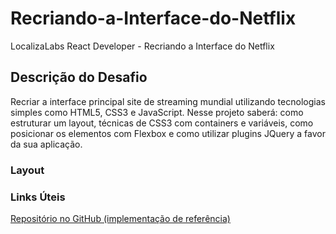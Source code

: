 # Recriando-a-Interface-do-Netflix
LocalizaLabs React Developer - Recriando a Interface do Netflix

## Descrição do Desafio
Recriar a interface principal site de streaming mundial utilizando tecnologias simples como HTML5, CSS3 e JavaScript. Nesse projeto saberá: como estruturar um layout, técnicas de CSS3 com containers e variáveis, como posicionar os elementos com Flexbox e como utilizar plugins JQuery a favor da sua aplicação.

### Layout

### Links Úteis
<a href="https://hermes.digitalinnovation.one/lab_projects/files/b30832b8-e9dc-42da-98a5-24d908dc3011.zip">Repositório no GitHub (implementação de referência)<a/>
